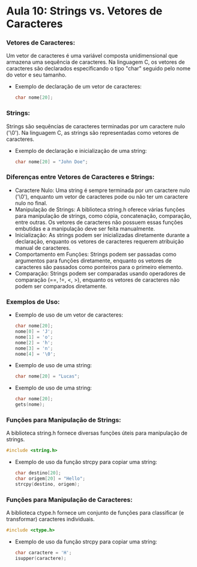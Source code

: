 # Aula 10: Strings vs. Vetores de Caracteres

### Vetores de Caracteres:
Um vetor de caracteres é uma variável composta unidimensional que armazena uma sequência de caracteres.
Na linguagem C, os vetores de caracteres são declarados especificando o tipo "char" seguido pelo nome do vetor e seu tamanho.
- Exemplo de declaração de um vetor de caracteres:
   ```C
   char nome[20];
    ```

### Strings:
Strings são sequências de caracteres terminadas por um caractere nulo ('\0').
Na linguagem C, as strings são representadas como vetores de caracteres.
- Exemplo de declaração e inicialização de uma string:
   ```C
   char nome[20] = "John Doe";
   ```

### Diferenças entre Vetores de Caracteres e Strings:
   - Caractere Nulo: Uma string é sempre terminada por um caractere nulo ('\0'), enquanto um vetor de caracteres pode ou não ter um caractere nulo no final.
   - Manipulação de Strings: A biblioteca string.h oferece várias funções para manipulação de strings, como cópia, concatenação, comparação, entre outras. Os vetores de caracteres não possuem essas funções embutidas e a manipulação deve ser feita manualmente.
   - Inicialização: As strings podem ser inicializadas diretamente durante a declaração, enquanto os vetores de caracteres requerem atribuição manual de caracteres.
   - Comportamento em Funções: Strings podem ser passadas como argumentos para funções diretamente, enquanto os vetores de caracteres são passados como ponteiros para o primeiro elemento.
   - Comparação: Strings podem ser comparadas usando operadores de comparação (==, !=, <, >), enquanto os vetores de caracteres não podem ser comparados diretamente.

### Exemplos de Uso:
- Exemplo de uso de um vetor de caracteres:
  ```C
  char nome[20];
  nome[0] = 'J';
  nome[1] = 'o';
  nome[2] = 'h';
  nome[3] = 'n';
  nome[4] = '\0';
  ```

 - Exemplo de uso de uma string:
   ```C
   char nome[20] = "Lucas";
   ```

 - Exemplo de uso de uma string:
   ```C
   char nome[20];
   gets(nome);
   ```

### Funções para Manipulação de Strings:
A biblioteca string.h fornece diversas funções úteis para manipulação de strings.
```C
#include <string.h>
```
- Exemplo de uso da função strcpy para copiar uma string:
   ```C
   char destino[20];
   char origem[20] = "Hello";
   strcpy(destino, origem);
   ```

### Funções para Manipulação de Caracteres:
A biblioteca ctype.h fornece um conjunto de funções para classificar (e transformar) caracteres individuais.
```C
#include <ctype.h>
```
- Exemplo de uso da função strcpy para copiar uma string:
   ```C
   char caractere = 'H';
   isupper(caractere);
   ```

